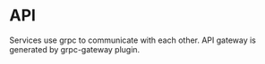 # API 

Services use grpc to communicate with each other. API gateway is generated by grpc-gateway plugin.
